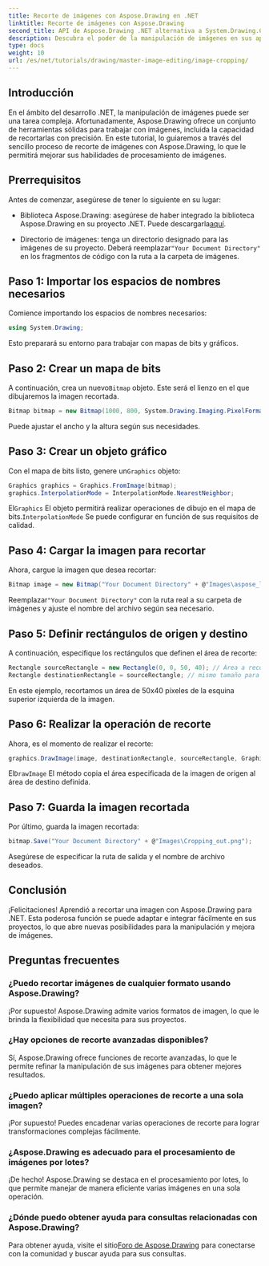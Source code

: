 ```yaml
---
title: Recorte de imágenes con Aspose.Drawing en .NET
linktitle: Recorte de imágenes con Aspose.Drawing
second_title: API de Aspose.Drawing .NET alternativa a System.Drawing.Common
description: Descubra el poder de la manipulación de imágenes en sus aplicaciones .NET con nuestra guía paso a paso para recortar imágenes con Aspose.Drawing. Este tutorial cubre todo lo que necesita saber, desde la creación de un mapa de bits hasta el guardado de la imagen recortada final.
type: docs
weight: 10
url: /es/net/tutorials/drawing/master-image-editing/image-cropping/
---
```

## Introducción

En el ámbito del desarrollo .NET, la manipulación de imágenes puede ser una tarea compleja. Afortunadamente, Aspose.Drawing ofrece un conjunto de herramientas sólidas para trabajar con imágenes, incluida la capacidad de recortarlas con precisión. En este tutorial, lo guiaremos a través del sencillo proceso de recorte de imágenes con Aspose.Drawing, lo que le permitirá mejorar sus habilidades de procesamiento de imágenes.

## Prerrequisitos

Antes de comenzar, asegúrese de tener lo siguiente en su lugar:

- Biblioteca Aspose.Drawing: asegúrese de haber integrado la biblioteca Aspose.Drawing en su proyecto .NET. Puede descargarla[aquí](https://releases.aspose.com/drawing/net/).
  
-  Directorio de imágenes: tenga un directorio designado para las imágenes de su proyecto. Deberá reemplazar`"Your Document Directory"` en los fragmentos de código con la ruta a la carpeta de imágenes.

## Paso 1: Importar los espacios de nombres necesarios

Comience importando los espacios de nombres necesarios:

```csharp
using System.Drawing;
```

Esto preparará su entorno para trabajar con mapas de bits y gráficos.

## Paso 2: Crear un mapa de bits

 A continuación, crea un nuevo`Bitmap` objeto. Este será el lienzo en el que dibujaremos la imagen recortada.

```csharp
Bitmap bitmap = new Bitmap(1000, 800, System.Drawing.Imaging.PixelFormat.Format32bppPArgb);
```

Puede ajustar el ancho y la altura según sus necesidades.

## Paso 3: Crear un objeto gráfico

 Con el mapa de bits listo, genere un`Graphics` objeto:

```csharp
Graphics graphics = Graphics.FromImage(bitmap);
graphics.InterpolationMode = InterpolationMode.NearestNeighbor;
```

 El`Graphics` El objeto permitirá realizar operaciones de dibujo en el mapa de bits.`InterpolationMode` Se puede configurar en función de sus requisitos de calidad.

## Paso 4: Cargar la imagen para recortar

Ahora, cargue la imagen que desea recortar:

```csharp
Bitmap image = new Bitmap("Your Document Directory" + @"Images\aspose_logo.png");
```

 Reemplazar`"Your Document Directory"` con la ruta real a su carpeta de imágenes y ajuste el nombre del archivo según sea necesario.

## Paso 5: Definir rectángulos de origen y destino

A continuación, especifique los rectángulos que definen el área de recorte:

```csharp
Rectangle sourceRectangle = new Rectangle(0, 0, 50, 40); // Área a recortar
Rectangle destinationRectangle = sourceRectangle; // mismo tamaño para el destino
```

En este ejemplo, recortamos un área de 50x40 píxeles de la esquina superior izquierda de la imagen.

## Paso 6: Realizar la operación de recorte

Ahora, es el momento de realizar el recorte:

```csharp
graphics.DrawImage(image, destinationRectangle, sourceRectangle, GraphicsUnit.Pixel);
```

 El`DrawImage` El método copia el área especificada de la imagen de origen al área de destino definida.

## Paso 7: Guarda la imagen recortada

Por último, guarda la imagen recortada:

```csharp
bitmap.Save("Your Document Directory" + @"Images\Cropping_out.png");
```

Asegúrese de especificar la ruta de salida y el nombre de archivo deseados.

## Conclusión

¡Felicitaciones! Aprendió a recortar una imagen con Aspose.Drawing para .NET. Esta poderosa función se puede adaptar e integrar fácilmente en sus proyectos, lo que abre nuevas posibilidades para la manipulación y mejora de imágenes.

## Preguntas frecuentes

### ¿Puedo recortar imágenes de cualquier formato usando Aspose.Drawing?

¡Por supuesto! Aspose.Drawing admite varios formatos de imagen, lo que le brinda la flexibilidad que necesita para sus proyectos.

### ¿Hay opciones de recorte avanzadas disponibles?

Sí, Aspose.Drawing ofrece funciones de recorte avanzadas, lo que le permite refinar la manipulación de sus imágenes para obtener mejores resultados.

### ¿Puedo aplicar múltiples operaciones de recorte a una sola imagen?

¡Por supuesto! Puedes encadenar varias operaciones de recorte para lograr transformaciones complejas fácilmente.

### ¿Aspose.Drawing es adecuado para el procesamiento de imágenes por lotes?

¡De hecho! Aspose.Drawing se destaca en el procesamiento por lotes, lo que permite manejar de manera eficiente varias imágenes en una sola operación.

### ¿Dónde puedo obtener ayuda para consultas relacionadas con Aspose.Drawing?

Para obtener ayuda, visite el sitio[Foro de Aspose.Drawing](https://forum.aspose.com/c/diagram/17) para conectarse con la comunidad y buscar ayuda para sus consultas.